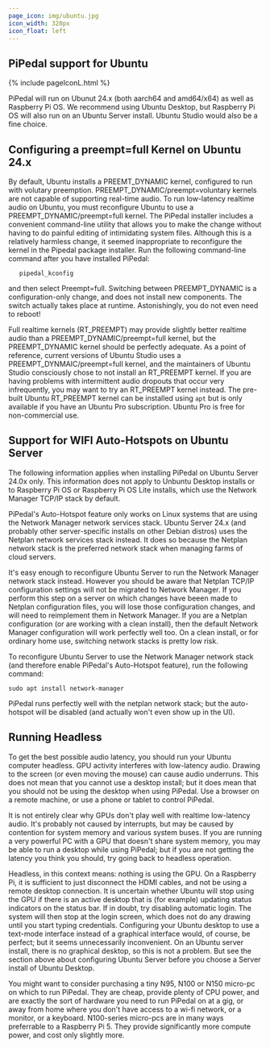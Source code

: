 ```yaml
---
page_icon: img/ubuntu.jpg
icon_width: 320px
icon_float: left
---
```

## PiPedal support for Ubuntu

{% include pageIconL.html %}

PiPedal will run on Ubunut 24.x (both aarch64 and amd64/x64) as well as Raspberry Pi OS. We recommend using Ubuntu Desktop, but Raspberry Pi OS will also run on an Ubuntu Server install. Ubuntu Studio would also be a fine choice. 

## Configuring a preempt=full Kernel on Ubuntu 24.x 

By default, Ubuntu installs a PREEMT_DYNAMIC kernel, configured to run with volutary preemption. PREEMPT_DYNAMIC/preempt=voluntary kernels are not capable of supporting real-time audio. To run low-latency realtime audio on Ubuntu, you must reconfigure Ubuntu to use a PREEMPT_DYNAMIC/preempt=full kernel. The PiPedal installer includes a convenient command-line utility that allows you to make the change without having to do painful editing of intimidating system files. Although this is a relatively harmless change, it seemed inappropriate to reconfigure the kernel in the Pipedal package installer. Run the following command-line command after you have installed PiPedal:

```
   pipedal_kconfig
```

and then select Preempt=full. Switching between PREEMPT_DYNAMIC is a configuration-only change, and does not install new components. The switch actually takes place at runtime. Astonishingly, you do not even need to reboot!

Full realtime kernels (RT_PREEMPT) may provide slightly better realtime audio than a PREEMPT_DYNAMIC/preempt=full kernel, but the PREEMPT_DYNAMIC kernel should be perfectly adequate. As a point of reference, current versions of Ubuntu Studio uses a PREEMPT_DYNMAIC/preempt=full kernel, and the maintainers of Ubuntu Studio consciously chose to not install an RT_PREEMPT kernel. If you are having problems with intermittent audio dropouts that occur very infrequently, you may want to try an RT_PREEMPT kernel instead. The pre-built Ubuntu RT_PREEMPT kernel can be installed using `apt` but is only available if you have an Ubuntu Pro subscription. Ubuntu Pro is free for non-commercial use. 

## Support for WIFI Auto-Hotspots on Ubuntu Server

The following information applies when installing PiPedal on Ubuntu Server 24.0x only. This information does not apply 
to Unbuntu Desktop installs or to Raspberry Pi OS or Raspberry Pi OS Lite installs, which use the Network Manager TCP/IP stack by default. 

PiPedal's Auto-Hotspot feature only works on Linux systems that are using the Network Manager network services stack.
Ubuntu Server 24.x (and probably other server-specific installs on other Debian distros) uses the Netplan network services stack instead. It does so because the Netplan network stack is the preferred network stack when managing  farms of cloud servers. 

It's easy enough to reconfigure Ubuntu Server to run the Network Manager network stack instead. However you should be 
aware that Netplan TCP/IP configuration settings will not be migrated to Network Manager. If you perform this step on a server on which changes have beeen made to Netplan configuration files, you will lose those configuration changes, and will need to reimplement them in Network Manager. If you are 
a Netplan configuration (or are working with a clean install), then the default Network Manager configuration will work perfectly well too. On a clean install, or for ordinary
home use, switching network stacks is pretty low risk.

To reconfigure Ubuntu Server to use the Network Manager network stack (and therefore enable PiPedal's Auto-Hotspot feature), run the following command: 

    sudo apt install network-manager

PiPedal runs perfectly well with the netplan network stack; but the auto-hotspot will be disabled (and actually won't even show up in the UI).

## Running Headless

To get the best possible audio latency, you should run your Ubuntu computer headless. GPU activity interferes with low-latency audio. Drawing to the screen (or even moving the mouse) can cause audio underruns. This does not mean that you cannot use a desktop install; but it does mean that you should not be using the desktop when using PiPedal. Use a browser on a remote machine, or use a phone or tablet to control PiPedal. 

It is not entirely clear why GPUs don't play well with realtime low-latency audio. It's probably not caused by interrupts, but may be caused by contention for system memory and various system buses. If you are running a very powerful PC with a GPU that doesn't share system memory, you may be able to run a desktop while using PiPedal; but if you are not getting the latency you think you should, try going back to headless operation. 

Headless, in this context means: nothing is using the GPU. On a Raspberry Pi, it is sufficient to just disconnect the HDMI cables, and not be using a remote desktop connection. It is uncertain whether Ubuntu will stop using the GPU if there is an active desktop that is (for example) updating status indicators on the status bar. If in doubt, try disabling automatic login. The system will then stop at the login screen, which does not do any drawing until you start typing credentials. Configuring your Ubuntu desktop to use a text-mode interface instead of a graphical interface would, of course, be perfect; but it seems unnecessarily inconvenient. On an Ubuntu server install, there is no graphical desktop, so this is not a problem. But see the section above about configuring Ubuntu Server before you choose a Server install of Ubuntu Desktop.

You might want to consider purchasing a tiny N95, N100 or N150 micro-pc on which to run PiPedal. They are cheap, provide plenty of CPU power, and are exactly the sort of hardware you need to run PiPedal on at a gig, or away from home where you don't have access to a wi-fi network, or a monitor, or a keyboard. N100-series micro-pcs are in many ways preferrable to a Raspberry Pi 5. They provide significantly more compute power, and cost only slightly more.


